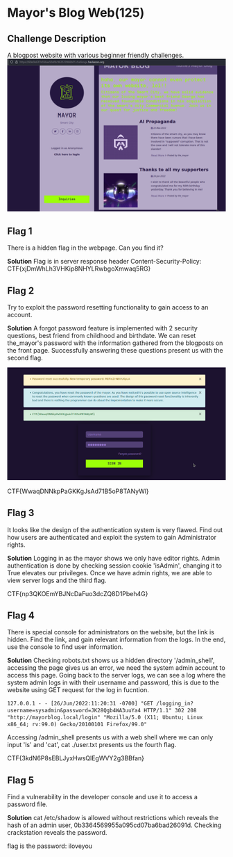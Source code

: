# Mayor's Blog Web(125) 

## Challenge Description
A blogpost website with various beginner friendly challenges.
![front](../images/mayor1.png)

## Flag 1
There is a hidden flag in the webpage. Can you find it?

**Solution**
Flag is in server response header
Content-Security-Policy: CTF{xjDmWhLh3VHKip8NHYLRwbgoXmwaq5RG}

## Flag 2
Try to exploit the password resetting functionality to gain access to an account.

**Solution**
A forgot password feature is implemented with 2 security questions, best friend from childhood and birthdate. We can reset the_mayor's password with the information gathered from the blogposts on the front page. Successfully answering these questions present us with the second flag.

![flag2](../images/mayor2.png)

CTF{WwaqDNNkpPaGKKgJsAd71B5oP8TANyWl}

## Flag 3
It looks like the design of the authentication system is very flawed. Find out how users are authenticated and exploit the system to gain Administrator rights.

**Solution**
Logging in as the mayor shows we only have editor rights. Admin authentication is done by checking session cookie 'isAdmin', changing it to True elevates our privileges. Once we have admin rights, we are able to view server logs and the third flag.

CTF{np3QKOEmYBJNcDaFuo3dcZQ8D1Pbeh4G}

## Flag 4
There is special console for administrators on the website, but the link is hidden. Find the link, and gain relevant information from the logs. In the end, use the console to find user information.

**Solution**
Checking robots.txt shows us a hidden directory '/admin_shell', accessing the page gives us an error, we need the system admin account to access this page. Going back to the server logs, we can see a log where the system admin logs in with their username and password, this is due to the website using GET request for the log in fucntion.
```
127.0.0.1 - - [26/Jun/2022:11:20:31 -0700] "GET /logging_in?username=sysadmin&password=JK28Qgb4WA3uuYa4 HTTP/1.1" 302 208 "http://mayorblog.local/login" "Mozilla/5.0 (X11; Ubuntu; Linux x86_64; rv:99.0) Gecko/20100101 Firefox/99.0"
```
Accessing /admin_shell presents us with a web shell where we can only input 'ls' and 'cat', cat ./user.txt presents us the fourth flag.

CTF{3kdN6P8sEBLJyxHwsQlEgWVY2g3BBfan}

## Flag 5
Find a vulnerability in the developer console and use it to access a password file.

**Solution**
cat /etc/shadow is allowed without restrictions which reveals the hash of an admin user, 0b3364569955a095cd07ba6bad26091d. Checking crackstation reveals the password.

flag is the password: iloveyou



